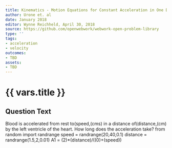 ```yaml
---
title: Kinematics - Motion Equations for Constant Acceleration in One Dimension
author: Urone et. al
date: January 2018
editor: Wynne Reichheld, April 30, 2018
source: https://github.com/openwebwork/webwork-open-problem-library
type: ''
tags:
- acceleration
- velocity
outcomes:
- TBD
assets:
- TBD
---
```

# {{ vars.title }}

## Question Text

Blood is accelerated from rest to(speed,(cms) in a distance of(distance,(cm) by the left ventricle of the heart. How long does the acceleration take?
from random import randrange
speed = randrange(20,40,0.1)
distance = randrange(1.5,2,0.01)
A1 = (2)*(distance)/((0)+(speed))